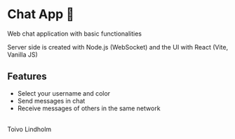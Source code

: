# Chat App 💬

Web chat application with basic functionalities

Server side is created with Node.js (WebSocket) and the UI with React (Vite, Vanilla JS)

## Features
- Select your username and color
- Send messages in chat
- Receive messages of others in the same network

<br>
Toivo Lindholm
